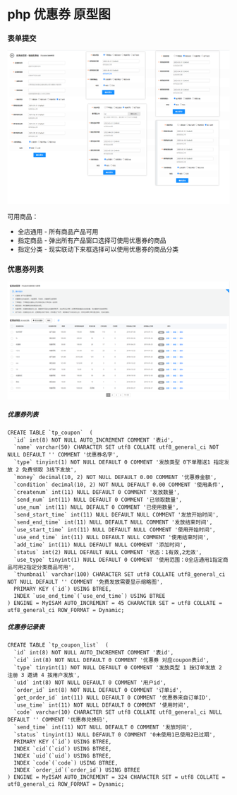# php 优惠券 原型图

### 表单提交


![沙漠中的岩石图片](https://raw.githubusercontent.com/royegit/notes/master/PHP/php_promotion/coupon/images/Quicker_20230330_134013.png "Shiprock")

可用商品：
* 全店通用 - 所有商品产品可用
* 指定商品 - 弹出所有产品窗口选择可使用优惠券的商品
* 指定分类 - 现实联动下来框选择可以使用优惠券的商品分类



### 优惠券列表
![优惠券](https://raw.githubusercontent.com/royegit/notes/master/PHP/php_promotion/coupon/images/Quicker_20230330_141243.png)

##### 优惠券列表
```mysql
CREATE TABLE `tp_coupon`  (
  `id` int(8) NOT NULL AUTO_INCREMENT COMMENT '表id',
  `name` varchar(50) CHARACTER SET utf8 COLLATE utf8_general_ci NOT NULL DEFAULT '' COMMENT '优惠券名字',
  `type` tinyint(1) NOT NULL DEFAULT 0 COMMENT '发放类型 0下单赠送1 指定发放 2 免费领取 3线下发放',
  `money` decimal(10, 2) NOT NULL DEFAULT 0.00 COMMENT '优惠券金额',
  `condition` decimal(10, 2) NOT NULL DEFAULT 0.00 COMMENT '使用条件',
  `createnum` int(11) NULL DEFAULT 0 COMMENT '发放数量',
  `send_num` int(11) NULL DEFAULT 0 COMMENT '已领取数量',
  `use_num` int(11) NULL DEFAULT 0 COMMENT '已使用数量',
  `send_start_time` int(11) NULL DEFAULT NULL COMMENT '发放开始时间',
  `send_end_time` int(11) NULL DEFAULT NULL COMMENT '发放结束时间',
  `use_start_time` int(11) NULL DEFAULT NULL COMMENT '使用开始时间',
  `use_end_time` int(11) NULL DEFAULT NULL COMMENT '使用结束时间',
  `add_time` int(11) NULL DEFAULT NULL COMMENT '添加时间',
  `status` int(2) NULL DEFAULT NULL COMMENT '状态：1有效,2无效',
  `use_type` tinyint(1) NULL DEFAULT 0 COMMENT '使用范围：0全店通用1指定商品可用2指定分类商品可用',
  `thumbnail` varchar(100) CHARACTER SET utf8 COLLATE utf8_general_ci NOT NULL DEFAULT '' COMMENT '免费发放需要显示缩略图',
  PRIMARY KEY (`id`) USING BTREE,
  INDEX `use_end_time`(`use_end_time`) USING BTREE
) ENGINE = MyISAM AUTO_INCREMENT = 45 CHARACTER SET = utf8 COLLATE = utf8_general_ci ROW_FORMAT = Dynamic;
```

##### 优惠券记录表

```mysql
CREATE TABLE `tp_coupon_list`  (
  `id` int(8) NOT NULL AUTO_INCREMENT COMMENT '表id',
  `cid` int(8) NOT NULL DEFAULT 0 COMMENT '优惠券 对应coupon表id',
  `type` tinyint(1) NOT NULL DEFAULT 0 COMMENT '发放类型 1 按订单发放 2 注册 3 邀请 4 按用户发放',
  `uid` int(8) NOT NULL DEFAULT 0 COMMENT '用户id',
  `order_id` int(8) NOT NULL DEFAULT 0 COMMENT '订单id',
  `get_order_id` int(11) NULL DEFAULT 0 COMMENT '优惠券来自订单ID',
  `use_time` int(11) NOT NULL DEFAULT 0 COMMENT '使用时间',
  `code` varchar(10) CHARACTER SET utf8 COLLATE utf8_general_ci NULL DEFAULT '' COMMENT '优惠券兑换码',
  `send_time` int(11) NOT NULL DEFAULT 0 COMMENT '发放时间',
  `status` tinyint(1) NULL DEFAULT 0 COMMENT '0未使用1已使用2已过期',
  PRIMARY KEY (`id`) USING BTREE,
  INDEX `cid`(`cid`) USING BTREE,
  INDEX `uid`(`uid`) USING BTREE,
  INDEX `code`(`code`) USING BTREE,
  INDEX `order_id`(`order_id`) USING BTREE
) ENGINE = MyISAM AUTO_INCREMENT = 324 CHARACTER SET = utf8 COLLATE = utf8_general_ci ROW_FORMAT = Dynamic;
```
